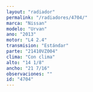 ```yaml
---
layout: "radiador"
permalink: "/radiadores/4704/"
marca: "Nissan"
modelo: "Urvan"
ano: "2013"
motor: "L4 2.4"
transmision: "Estándar"
parte: "21410VZ004"
clima: "Con clima"
alto: "14 1/8"
ancho: "21 7/16"
observaciones: ""
id: "4704"
---
```


